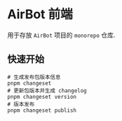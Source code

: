 # AirBot 前端

用于存放 `AirBot` 项目的 `monorepo` 仓库.

## 快速开始

```shell
# 生成发布包版本信息
pnpm changeset
# 更新包版本并生成 changelog
pnpm changeset version
# 版本发布
pnpm changeset publish
```
